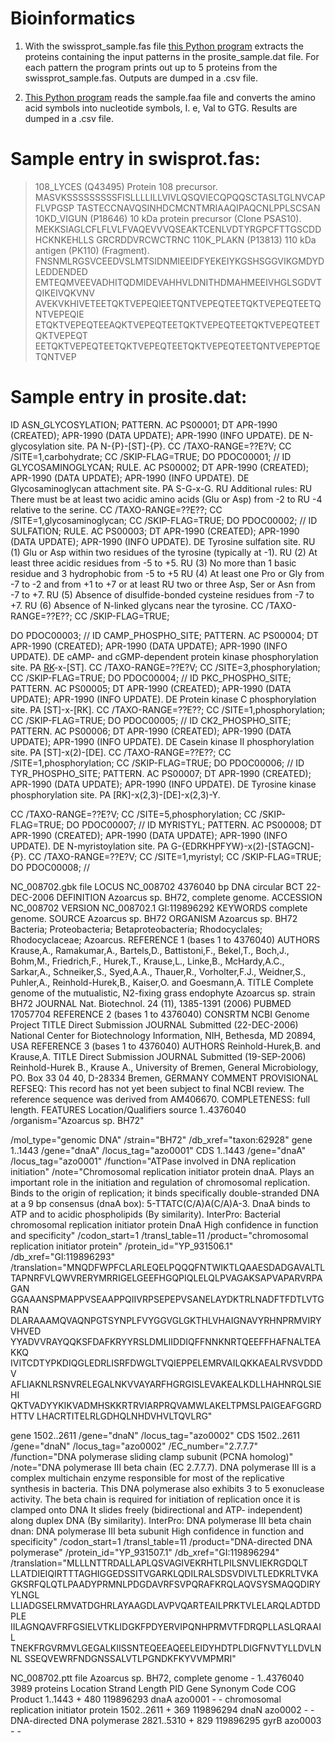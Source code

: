 # Bioinformatics

1. With the swissprot_sample.fas file
[this Python program](./Protein_Extraction.py) extracts the proteins containing the input patterns in
the prosite_sample.dat file. For each pattern the program
prints out up to 5 proteins from the swissprot_sample.fas. Outputs are dumped in a .csv file.

2. [This Python program](./Proteins2Nucleotides.py) reads the sample.faa file and converts the amino
acid symbols into nucleotide symbols, I. e, Val to GTG. Results are dumped in a .csv file.

# Sample entry in swisprot.fas:

>108_LYCES (Q43495) Protein 108 precursor.
MASVKSSSSSSSSSFISLLLLILLVIVLQSQVIECQPQQSCTASLTGLNVCAPFLVPGSP
TASTECCNAVQSINHDCMCNTMRIAAQIPAQCNLPPLSCSAN
>10KD_VIGUN (P18646) 10 kDa protein precursor (Clone PSAS10).
MEKKSIAGLCFLFLVLFVAQEVVVQSEAKTCENLVDTYRGPCFTTGSCDDHCKNKEHLLS
GRCRDDVRCWCTRNC
>110K_PLAKN (P13813) 110 kDa antigen (PK110) (Fragment).
FNSNMLRGSVCEEDVSLMTSIDNMIEEIDFYEKEIYKGSHSGGVIKGMDYDLEDDENDED
EMTEQMVEEVADHITQDMIDEVAHHVLDNITHDMAHMEEIVHGLSGDVTQIKEIVQKVNV
AVEKVKHIVETEETQKTVEPEQIEETQNTVEPEQTEETQKTVEPEQTEETQNTVEPEQIE
ETQKTVEPEQTEEAQKTVEPEQTEETQKTVEPEQTEETQKTVEPEQTEETQKTVEPEQT
EETQKTVEPEQTEETQKTVEPEQTEETQKTVEPEQTEETQNTVEPEPTQETQNTVEP

# Sample entry in prosite.dat:

ID ASN_GLYCOSYLATION; PATTERN.
AC PS00001;
DT APR-1990 (CREATED); APR-1990 (DATA UPDATE); APR-1990 (INFO
UPDATE).
DE N-glycosylation site.
PA N-{P}-[ST]-{P}.
CC /TAXO-RANGE=??E?V;
CC /SITE=1,carbohydrate;
CC /SKIP-FLAG=TRUE;
DO PDOC00001;
//
ID GLYCOSAMINOGLYCAN; RULE.
AC PS00002;
DT APR-1990 (CREATED); APR-1990 (DATA UPDATE); APR-1990 (INFO
UPDATE).
DE Glycosaminoglycan attachment site.
PA S-G-x-G.
RU Additional rules:
RU There must be at least two acidic amino acids (Glu or Asp) from -2 to
RU -4 relative to the serine.
CC /TAXO-RANGE=??E??;
CC /SITE=1,glycosaminoglycan;
CC /SKIP-FLAG=TRUE;
DO PDOC00002;
//
ID SULFATION; RULE.
AC PS00003;
DT APR-1990 (CREATED); APR-1990 (DATA UPDATE); APR-1990 (INFO
UPDATE).
DE Tyrosine sulfation site.
RU (1) Glu or Asp within two residues of the tyrosine (typically at -1).
RU (2) At least three acidic residues from -5 to +5.
RU (3) No more than 1 basic residue and 3 hydrophobic from -5 to +5
RU (4) At least one Pro or Gly from -7 to -2 and from +1 to +7 or at least
RU two or three Asp, Ser or Asn from -7 to +7.
RU (5) Absence of disulfide-bonded cysteine residues from -7 to +7.
RU (6) Absence of N-linked glycans near the tyrosine.
CC /TAXO-RANGE=??E??;
CC /SKIP-FLAG=TRUE;

DO PDOC00003;
//
ID CAMP_PHOSPHO_SITE; PATTERN.
AC PS00004;
DT APR-1990 (CREATED); APR-1990 (DATA UPDATE); APR-1990 (INFO
UPDATE).
DE cAMP- and cGMP-dependent protein kinase phosphorylation site.
PA [RK](2)-x-[ST].
CC /TAXO-RANGE=??E?V;
CC /SITE=3,phosphorylation;
CC /SKIP-FLAG=TRUE;
DO PDOC00004;
//
ID PKC_PHOSPHO_SITE; PATTERN.
AC PS00005;
DT APR-1990 (CREATED); APR-1990 (DATA UPDATE); APR-1990 (INFO
UPDATE).
DE Protein kinase C phosphorylation site.
PA [ST]-x-[RK].
CC /TAXO-RANGE=??E??;
CC /SITE=1,phosphorylation;
CC /SKIP-FLAG=TRUE;
DO PDOC00005;
//
ID CK2_PHOSPHO_SITE; PATTERN.
AC PS00006;
DT APR-1990 (CREATED); APR-1990 (DATA UPDATE); APR-1990 (INFO
UPDATE).
DE Casein kinase II phosphorylation site.
PA [ST]-x(2)-[DE].
CC /TAXO-RANGE=??E??;
CC /SITE=1,phosphorylation;
CC /SKIP-FLAG=TRUE;
DO PDOC00006;
//
ID TYR_PHOSPHO_SITE; PATTERN.
AC PS00007;
DT APR-1990 (CREATED); APR-1990 (DATA UPDATE); APR-1990 (INFO
UPDATE).
DE Tyrosine kinase phosphorylation site.
PA [RK]-x(2,3)-[DE]-x(2,3)-Y.

CC /TAXO-RANGE=??E?V;
CC /SITE=5,phosphorylation;
CC /SKIP-FLAG=TRUE;
DO PDOC00007;
//
ID MYRISTYL; PATTERN.
AC PS00008;
DT APR-1990 (CREATED); APR-1990 (DATA UPDATE); APR-1990 (INFO
UPDATE).
DE N-myristoylation site.
PA G-{EDRKHPFYW}-x(2)-[STAGCN]-{P}.
CC /TAXO-RANGE=??E?V;
CC /SITE=1,myristyl;
CC /SKIP-FLAG=TRUE;
DO PDOC00008;
//

NC_008702.gbk file
LOCUS NC_008702 4376040 bp DNA circular BCT
22-DEC-2006
DEFINITION Azoarcus sp. BH72, complete genome.
ACCESSION NC_008702
VERSION NC_008702.1 GI:119896292
KEYWORDS complete genome.
SOURCE Azoarcus sp. BH72
ORGANISM Azoarcus sp. BH72
Bacteria; Proteobacteria; Betaproteobacteria; Rhodocyclales;
Rhodocyclaceae; Azoarcus.
REFERENCE 1 (bases 1 to 4376040)
AUTHORS Krause,A., Ramakumar,A., Bartels,D., Battistoni,F., Bekel,T., Boch,J., Bohm,M., Friedrich,F., Hurek,T., Krause,L., Linke,B., McHardy,A.C., Sarkar,A., Schneiker,S., Syed,A.A., Thauer,R., Vorholter,F.J., Weidner,S., Puhler,A., Reinhold-Hurek,B., Kaiser,O. and Goesmann,A. TITLE Complete genome of the mutualistic, N2-fixing grass endophyte
Azoarcus sp. strain BH72
JOURNAL Nat. Biotechnol. 24 (11), 1385-1391 (2006)
PUBMED 17057704
REFERENCE 2 (bases 1 to 4376040)
CONSRTM NCBI Genome Project
TITLE Direct Submission
JOURNAL Submitted (22-DEC-2006) National Center for Biotechnology
Information, NIH, Bethesda, MD 20894, USA
REFERENCE 3 (bases 1 to 4376040)
AUTHORS Reinhold-Hurek,B. and Krause,A. TITLE Direct Submission
JOURNAL Submitted (19-SEP-2006) Reinhold-Hurek B., Krause A., University
of
Bremen, General Microbiology, PO. Box 33 04 40, D-28334 Bremen, GERMANY
COMMENT PROVISIONAL REFSEQ: This record has not yet been subject to
final NCBI review. The reference sequence was derived from AM406670. COMPLETENESS: full length.
FEATURES Location/Qualifiers
source 1..4376040
/organism="Azoarcus sp. BH72"

/mol_type="genomic DNA"
/strain="BH72"
/db_xref="taxon:62928"
gene 1..1443
/gene="dnaA"
/locus_tag="azo0001"
CDS 1..1443
/gene="dnaA"
/locus_tag="azo0001"
/function="ATPase involved in DNA replication initiation"
/note="Chromosomal replication initiator protein dnaA. Plays an important role in the initiation and regulation
of chromosomal replication. Binds to the origin of
replication; it binds specifically double-stranded DNA at
a 9 bp consensus (dnaA box): 5-TTATC(C/A)A(C/A)A-3. DnaA
binds to ATP and to acidic phospholipids (By similarity). InterPro: Bacterial chromosomal replication initiator
protein DnaA
High confidence in function and specificity"
/codon_start=1
/transl_table=11
/product="chromosomal replication initiator protein"
/protein_id="YP_931506.1"
/db_xref="GI:119896293"
/translation="MNQDFWPFCLARLEQELPQQQFNTWIKTLQAAESDADGAVALTL
TAPNRFVLQWVRERYMRRIGELGEEFHGQPIQLELQLPVAGAKSAPVAPARVRPAGAN
GGAAANSPMAPPVSEAAPPQIIVRPSEPEPVSANELAYDKTRLNADFTFDTLVTGRAN
DLARAAAMQVAQNPGTSYNPLFVYGGVGLGKTHLVHAIGNAVYRHNPRMVIRYVHVED
YYADVVRAYQQKSFDAFKRYYRSLDMLIIDDIQFFNNKNRTQEEFFHAFNALTEAKKQ
IVITCDTYPKDIQGLEDRLISRFDWGLTVQIEPPELEMRVAILQKKAEALRVSVDDDV
AFLIAKNLRSNVRELEGALNKVVAYARFHGRGISLEVAKEALKDLLHAHNRQLSIEHI QKTVADYYKIKVADMHSKKRTRVIARPRQVAMWLAKELTPMSLPAIGEAFGGRDHTTV
LHACRTITELRLGDHQLNHDVHVLTQVLRG"

gene 1502..2611
/gene="dnaN"
/locus_tag="azo0002"
CDS 1502..2611
/gene="dnaN"
/locus_tag="azo0002"
/EC_number="2.7.7.7"
/function="DNA polymerase sliding clamp subunit (PCNA
homolog)"
/note="DNA polymerase III beta chain (EC 2.7.7.7). DNA
polymerase III is a complex multichain enzyme responsible
for most of the replicative synthesis in bacteria. This
DNA polymerase also exhibits 3 to 5 exonuclease activity. The beta chain is required for initiation of replication
once it is clamped onto DNA It slides freely
(bidirectional and ATP- independent) along duplex DNA (By
similarity). InterPro: DNA polymerase III beta chain dnan:
DNA polymerase III beta subunit
High confidence in function and specificity"
/codon_start=1
/transl_table=11
/product="DNA-directed DNA polymerase"
/protein_id="YP_931507.1"
/db_xref="GI:119896294"
/translation="MLLLNTTRDALLAPLQSVAGIVEKRHTLPILSNVLIEKRGDQLT
LLATDIEIQIRTTTAGHIGGEDSSITVGARKLQDILRALSDSVDIVLTLEDKRLTVKA
GKSRFQLQTLPAADYPRMNLPDGDAVRFSVPQRAFKRQLAQVSYSMAQQDIRYYLNGL
LLIADGSELRMVATDGHRLAYAAGDLAVPVQARTEAILPRKTVLELARQLADTDDPLE
IILAGNQAVFRFGSIELVTKLIDGKFPDYERVIPQNHPRMVTFDRQPLLASLQRAAIL
TNEKFRGVRMVLGEGALKIISSNTEQEEAQEELEIDYHDTPLDIGFNVTYLLDVLNNL
SSEQVEWRFNDGNSSALVTLPGNDKFKYVVMPMRI"

NC_008702.ptt file
Azoarcus sp. BH72, complete genome - 1..4376040
3989 proteins
Location Strand Length PID Gene Synonym Code COG Product
1..1443 + 480 119896293 dnaA azo0001 - - chromosomal replication initiator protein
1502..2611 + 369 119896294 dnaN azo0002 - - DNA-directed DNA polymerase
2821..5310 + 829 119896295 gyrB azo0003 - -
